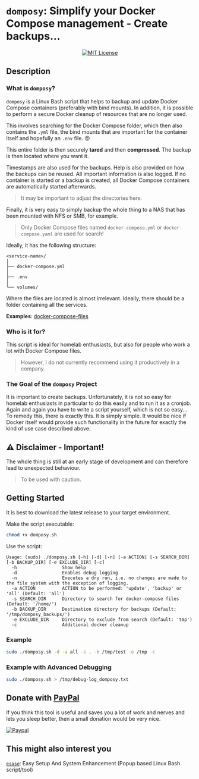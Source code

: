 # `domposy`: Simplify your Docker Compose management - Create backups...

<p align="center">
  <a href="https://github.com/fuchs-fabian/domposy/blob/main/LICENSE">
    <img alt="MIT License" src="https://img.shields.io/badge/license-MIT-brightgreen">
  </a>
</p>

## Description

### What is `domposy`?

`domposy` is a Linux Bash script that helps to backup and update Docker Compose containers (preferably with bind mounts). In addition, it is possible to perform a secure Docker cleanup of resources that are no longer used.

This involves searching for the Docker Compose folder, which then also contains the `.yml` file, the bind mounts that are important for the container itself and hopefully an `.env` file. 😜

This entire folder is then securely **tared** and then **compressed**. The backup is then located where you want it.

Timestamps are also used for the backups. Help is also provided on how the backups can be reused. All important information is also logged. If no container is started or a backup is created, all Docker Compose containers are automatically started afterwards.

> It may be important to adjust the directories here.

Finally, it is very easy to simply backup the whole thing to a NAS that has been mounted with NFS or SMB, for example.

> Only Docker Compose files named `docker-compose.yml` or `docker-compose.yaml` are used for search!

Ideally, it has the following structure:

```plain
<service-name>/
│
├── docker-compose.yml
│
├── .env
│
└── volumes/
```

Where the files are located is almost irrelevant. Ideally, there should be a folder containing all the services.

**Examples**: [docker-compose-files](https://github.com/fuchs-fabian/docker-compose-files)

### Who is it for?

This script is ideal for homelab enthusiasts, but also for people who work a lot with Docker Compose files.

> However, I do not currently recommend using it productively in a company.

### The Goal of the `domposy` Project

It is important to create backups. Unfortunately, it is not so easy for homelab enthusiasts in particular to do this easily and to run it as a cronjob. Again and again you have to write a script yourself, which is not so easy... To remedy this, there is exactly this. It is simply simple. It would be nice if Docker itself would provide such functionality in the future for exactly the kind of use case described above.

## ⚠️ **Disclaimer - Important!**

The whole thing is still at an early stage of development and can therefore lead to unexpected behaviour.

> To be used with caution.

## Getting Started

It is best to download the latest release to your target environment.

Make the script executable:

```bash
chmod +x domposy.sh
```

Use the script:

```plain
Usage: (sudo) ./domposy.sh [-h] [-d] [-n] [-a ACTION] [-s SEARCH_DIR] [-b BACKUP_DIR] [-e EXCLUDE_DIR] [-c]
  -h                 Show help
  -d                 Enables debug logging
  -n                 Executes a dry run, i.e. no changes are made to the file system with the exception of logging.
  -a ACTION          ACTION to be performed: 'update', 'backup' or 'all' (Default: 'all')
  -s SEARCH_DIR      Directory to search for docker-compose files (Default: '/home/')
  -b BACKUP_DIR      Destination directory for backups (Default: '/tmp/domposy_backups/')
  -e EXCLUDE_DIR     Directory to exclude from search (Default: 'tmp')
  -c                 Additional docker cleanup
```

### Example

```bash
sudo ./domposy.sh -d -a all -s . -b /tmp/test -e /tmp -c
```

### Example with Advanced Debugging

```bash
sudo ./domposy.sh > /tmp/debug-log_domposy.txt
```

## Donate with [PayPal](https://www.paypal.com/donate/?hosted_button_id=4G9X8TDNYYNKG)

If you think this tool is useful and saves you a lot of work and nerves and lets you sleep better, then a small donation would be very nice.

[![Paypal](https://www.paypalobjects.com/de_DE/i/btn/btn_donateCC_LG.gif)](https://www.paypal.com/donate/?hosted_button_id=4G9X8TDNYYNKG)

## This might also interest you

[`esase`](https://github.com/fuchs-fabian/esase): Easy Setup And System Enhancement (Popup based Linux Bash script/tool)
